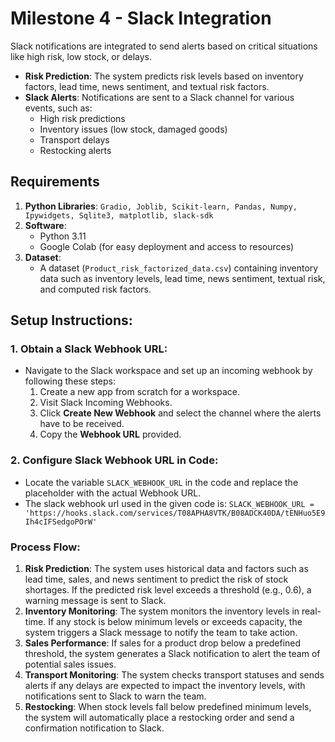 # **Milestone 4 \- Slack Integration**

Slack notifications are integrated to send alerts based on critical situations like high risk, low stock, or delays.

* **Risk Prediction**: The system predicts risk levels based on inventory factors, lead time, news sentiment, and textual risk factors.  
* **Slack Alerts**: Notifications are sent to a Slack channel for various events, such as:  
  * High risk predictions  
  * Inventory issues (low stock, damaged goods)  
  * Transport delays  
  * Restocking alerts

## **Requirements**

1. **Python Libraries**: `Gradio, Joblib, Scikit-learn, Pandas, Numpy, Ipywidgets, Sqlite3, matplotlib, slack-sdk`  
2. **Software**:  
   * Python 3.11
   * Google Colab (for easy deployment and access to resources)  
3. **Dataset**:  
   * A dataset (`Product_risk_factorized_data.csv`) containing inventory data such as inventory levels, lead time, news sentiment, textual risk, and computed risk factors.

## **Setup Instructions:**

### **1\. Obtain a Slack Webhook URL:**

* Navigate to the Slack workspace and set up an incoming webhook by following these steps:  
  1. Create a new app from scratch for a workspace.  
  2. Visit Slack Incoming Webhooks.  
  3. Click **Create New Webhook** and select the channel where the alerts have to be received.  
  4. Copy the **Webhook URL** provided.

### **2\. Configure Slack Webhook URL in Code:**

* Locate the variable `SLACK_WEBHOOK_URL` in the code and replace the placeholder with the actual Webhook URL.  
* The slack webhook url used in the given code is: `SLACK_WEBHOOK_URL = 'https://hooks.slack.com/services/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'`

### **Process Flow:**

1. **Risk Prediction**: The system uses historical data and factors such as lead time, sales, and news sentiment to predict the risk of stock shortages. If the predicted risk level exceeds a threshold (e.g., 0.6), a warning message is sent to Slack.  
2. **Inventory Monitoring**: The system monitors the inventory levels in real-time. If any stock is below minimum levels or exceeds capacity, the system triggers a Slack message to notify the team to take action.  
3. **Sales Performance**: If sales for a product drop below a predefined threshold, the system generates a Slack notification to alert the team of potential sales issues.  
4. **Transport Monitoring**: The system checks transport statuses and sends alerts if any delays are expected to impact the inventory levels, with notifications sent to Slack to warn the team.  
5. **Restocking**: When stock levels fall below predefined minimum levels, the system will automatically place a restocking order and send a confirmation notification to Slack.

